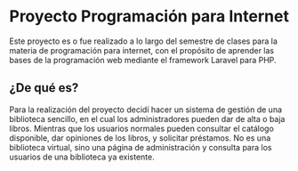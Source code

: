 # Proyecto Programación para Internet
Este proyecto es o fue realizado a lo largo del semestre de clases para la
materia de programación para internet, con el propósito de aprender las
bases de la programación web mediante el framework Laravel para PHP.

## ¿De qué es?
Para la realización del proyecto decidí hacer un sistema de gestión de una biblioteca sencillo, en el cual los administradores pueden dar de alta o baja libros. Mientras que los usuarios normales pueden consultar el catálogo disponible, dar opiniones de los libros, y solicitar préstamos. No es una biblioteca virtual, sino una página de administración y consulta para los usuarios de una biblioteca ya existente.
